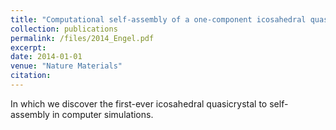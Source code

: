 ```yaml
---
title: "Computational self-assembly of a one-component icosahedral quasicrystal"
collection: publications
permalink: /files/2014_Engel.pdf
excerpt:
date: 2014-01-01
venue: "Nature Materials"
citation:
---
```

In which we discover the first-ever icosahedral quasicrystal to
self-assembly in computer simulations.
